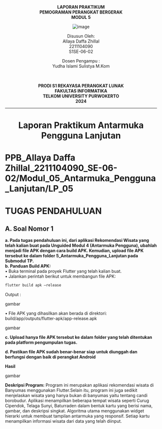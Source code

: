 <div align="center">

**LAPORAN PRAKTIKUM** <br>
**PEMOGRAMAN PERANGKAT BERGERAK** <br>
**MODUL 5** <br>

![image](https://github.com/user-attachments/assets/44b512a2-ef46-4fa3-881b-734bc2eb2e0c)

Disusun Oleh:<br>
Allaya Daffa Zhillal<br>
2211104090<br>
S1SE-06-02<br>

Dosen Pengampu : <br>
Yudha Islami Sulistya M.Kom <br>
<br>
<br>

**PRODI S1 REKAYASA PERANGKAT LUNAK** <br>
**FAKULTAS INFORMATIKA** <br>
**TELKOM UNIVERSITY PURWOKERTO** <br>
**2024** <br>
</div>

---

<div align="center">
<h1>Laporan Praktikum Antarmuka Pengguna Lanjutan </h1>
</div>

# PPB_Allaya Daffa Zhillal_2211104090_SE-06-02/Modul_05_Antarmuka_Pengguna_Lanjutan/LP_05

# TUGAS PENDAHULUAN
## A. Soal Nomor 1
**a. Pada tugas pendahuluan ini, dari aplikasi Rekomendasi Wisata yang telah kalian buat pada Unguided Modul 4 (Antarmuka Pengguna), ubahlah menjadi file APK dengan cara build APK. Kemudian, upload file APK tersebut ke dalam folder 5_Antarmuka_Pengguna_Lanjutan pada Submodul TP.** <br>
**b. Panduan Build APK:** <br>
• Buka terminal pada proyek Flutter yang telah kalian buat.<br>
• Jalankan perintah berikut untuk membangun file APK:<br>

```cmd
flutter build apk –release

```
Output : <br>

gambar

• File APK yang dihasilkan akan berada di direktori: <br>
build/app/outputs/flutter-apk/app-release.apk

gambar

**c. Upload hanya file APK tersebut ke dalam folder yang telah ditentukan pada
platform pengumpulan tugas.** <br>

**d. Pastikan file APK sudah benar-benar siap untuk diunggah dan berfungsi dengan
baik di perangkat Android** <br>

**Hasil** <br>

gambar

**Deskripsi Program:**
Program ini merupakan aplikasi rekomendasi wisata di Banyumas menggunakan Flutter.Selain itu, program ini juga sedikit menjelaskan wisata yang hanya bukan di banyumas yaitu tentang candi borobudur. Aplikasi menampilkan beberapa tempat wisata seperti Curug Cipendok, Telaga Sunyi, Baturraden dalam bentuk kartu yang berisi nama, gambar, dan deskripsi singkat. Algoritma utama menggunakan widget hierarki untuk membuat tampilan antarmuka yang responsif. Setiap kartu menampilkan informasi wisata dari data yang telah diinput.
